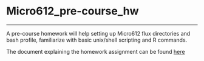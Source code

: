 # Micro612_pre-course_hw
***
A pre-course homework will help setting up Micro612 flux directories and bash profile, familiarize with basic unix/shell scripting and R commands.

The document explaining the homework assignment can be found [here](https://github.com/alipirani88/Comparative_Genomics/blob/master/Micro612_pre-course_hw/Micro612_w17_pre-course_hw.pdf)
